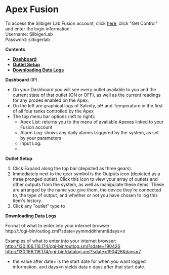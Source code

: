 # Apex Fusion

To access the Silbiger Lab Fusion account, click [here](https://github.com/SilbigerLab/Mesocosm_User_Manual/tree/7503b88686aef920c4a4ed473b1efe37b34dae10/Chapters/apexfusion.com), click "Get Control" and enter the login information:  
Username: SilbigerLab  
Password: silbigerlab

**Contents**  
- [**Dashboard**](#Dashboard)  
- [**Outlet Setup**](#Outlet_Setup)  
- [**Downloading Data Logs**](#Data_Logs)

<a name="Dashboard"></a> **Dashboard** (IP)

* On your Dashboard you will see every outlet available to you and the current state of that outlet (ON or OFF), as well as the current readings for any probes enabled on the Apex.
* On the left are graphical logs of Salinity, pH and Temperature in the first of all four tanks controlled by the Apex
* The top menu bar options (left to right):
  * Apex List: returns you to the menu of available Apexes linked to your Fusion account
  * Alarm Log: shows any daily alarms triggered by the system, as set by your parameters
  * Input Log: 
  * 

<a name="Outlet_Setup"></a> **Outlet Setup**

1. Click Expand along the top bar (depicted as three gears).
2. Immediately next to the gear symbol is the Outputs icon (depicted as a three pronged outlet).  Click this icon to view your array of outlets and other outputs from the system, as well as manipulate these items.  These are arranged by the name you give them, the device they're connected to, the type of output, and whether or not you have chosen to log this item's history.
3. Click any "outlet" type to 

<a name="Data_Logs"></a> **Downloading Data Logs**

Format of what to enter into your internet browser:  
http://:/cgi-bin/outlog.xml?sdate=yymmddhhmm&days=n

Examples of what to enter into your internet browser:  
http://130.166.116.174/cgi-bin/outlog.xml?sdate=190426  
http://130.166.116.174/cgi-bin/datalog.xml?sdate=190426&days=7  

* the value after date= is the start date for when you want logged information, and days=n yields data n days after that start date.

